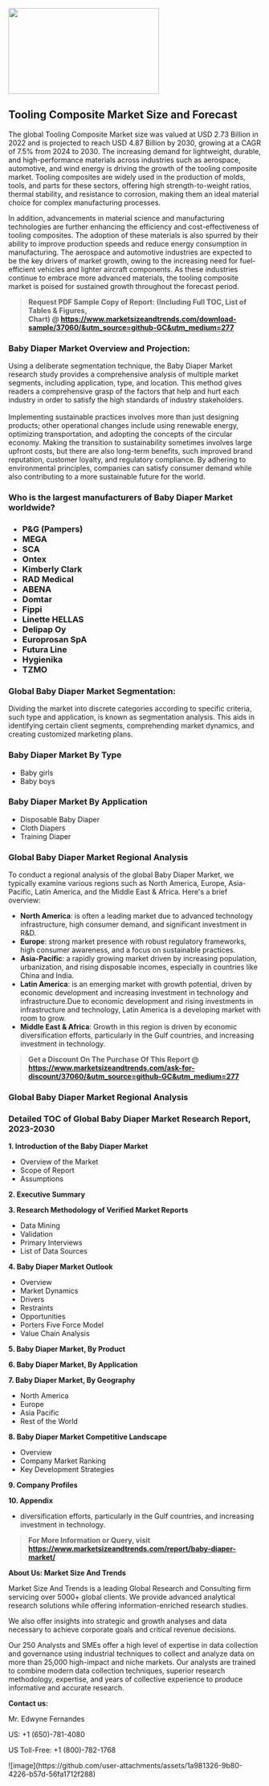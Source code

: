 <p><img class="alignnone size-medium wp-image-20088" src="https://ffe5etoiles.com/wp-content/uploads/2024/12/MST1-300x171.png" alt="" width="300" height="171" /></p><h2>Tooling Composite Market Size and Forecast</h2><p>The global Tooling Composite Market size was valued at USD 2.73 Billion in 2022 and is projected to reach USD 4.87 Billion by 2030, growing at a CAGR of 7.5% from 2024 to 2030. The increasing demand for lightweight, durable, and high-performance materials across industries such as aerospace, automotive, and wind energy is driving the growth of the tooling composite market. Tooling composites are widely used in the production of molds, tools, and parts for these sectors, offering high strength-to-weight ratios, thermal stability, and resistance to corrosion, making them an ideal material choice for complex manufacturing processes.</p><p>In addition, advancements in material science and manufacturing technologies are further enhancing the efficiency and cost-effectiveness of tooling composites. The adoption of these materials is also spurred by their ability to improve production speeds and reduce energy consumption in manufacturing. The aerospace and automotive industries are expected to be the key drivers of market growth, owing to the increasing need for fuel-efficient vehicles and lighter aircraft components. As these industries continue to embrace more advanced materials, the tooling composite market is poised for sustained growth throughout the forecast period.</p></p><blockquote id="" class=""><strong>Request PDF Sample Copy of Report: (Including Full TOC, List of Tables &amp; Figures, Chart)&nbsp;@&nbsp;<strong><a href="https://www.marketsizeandtrends.com/download-sample/37060/&utm_source=github-GC&utm_medium=277" target="_blank">https://www.marketsizeandtrends.com/download-sample/37060/&utm_source=github-GC&utm_medium=277</a></strong></strong></blockquote><h3 id="" class="">Baby Diaper Market&nbsp;Overview and Projection:</h3><p id="" class="">Using a deliberate segmentation technique, the Baby Diaper Market research study provides a comprehensive analysis of multiple market segments, including application, type, and location. This method gives readers a comprehensive grasp of the factors that help and hurt each industry in order to satisfy the high standards of industry stakeholders. <br /> <br />Implementing sustainable practices involves more than just designing products; other operational changes include using renewable energy, optimizing transportation, and adopting the concepts of the circular economy. Making the transition to sustainability sometimes involves large upfront costs, but there are also long-term benefits, such improved brand reputation, customer loyalty, and regulatory compliance. By adhering to environmental principles, companies can satisfy consumer demand while also contributing to a more sustainable future for the world.</p><h3 id="" class="">Who is the largest manufacturers of&nbsp;Baby Diaper Market worldwide?</h3><h3 class=""><p><ul><li>P&G (Pampers) </li><li> MEGA </li><li> SCA </li><li> Ontex </li><li> Kimberly Clark </li><li> RAD Medical </li><li> ABENA </li><li> Domtar </li><li> Fippi </li><li> Linette HELLAS </li><li> Delipap Oy </li><li> Europrosan SpA </li><li> Futura Line </li><li> Hygienika </li><li> TZMO</li></ul></p></h3><h3 id="" class="">Global&nbsp;Baby Diaper Market Segmentation:</h3><p id="" class="">Dividing the market into discrete categories according to specific criteria, such type and application, is known as segmentation analysis. This aids in identifying certain client segments, comprehending market dynamics, and creating customized marketing plans.</p><h3 id="" class="">Baby Diaper Market&nbsp;By Type</h3><p><p><ul><li>Baby girls </li><li> Baby boys</p></li></ul></p></p><h3 id="" class="">Baby Diaper Market&nbsp;By Application</h3><p class=""><p><ul><li>Disposable Baby Diaper </li><li> Cloth Diapers </li><li> Training Diaper</li></ul></p></p><h3 id="" class="">Global Baby Diaper Market Regional Analysis</h3><p id="" class="">To conduct a regional analysis of the global Baby Diaper Market, we typically examine various regions such as North America, Europe, Asia-Pacific, Latin America, and the Middle East &amp; Africa. Here's a brief overview:</p><ul><li><strong>North America</strong>: is often a leading market due to advanced technology infrastructure, high consumer demand, and significant investment in R&amp;D.</li><li><strong>Europe</strong>: strong market presence with robust regulatory frameworks, high consumer awareness, and a focus on sustainable practices.</li><li><strong>Asia-Pacific</strong>: a rapidly growing market driven by increasing population, urbanization, and rising disposable incomes, especially in countries like China and India.</li><li><strong>Latin America</strong>: is an emerging market with growth potential, driven by economic development and increasing investment in technology and infrastructure.Due to economic development and rising investments in infrastructure and technology, Latin America is a developing market with room to grow.</li><li><strong>Middle East &amp; Africa</strong>: Growth in this region is driven by economic diversification efforts, particularly in the Gulf countries, and increasing investment in technology.</li></ul><blockquote id="" class=""><strong>Get a Discount On The Purchase Of This Report @ <strong><a href="https://www.marketsizeandtrends.com/ask-for-discount/37060/&utm_source=github-GC&utm_medium=277" target="_blank">https://www.marketsizeandtrends.com/ask-for-discount/37060/&utm_source=github-GC&utm_medium=277</a></strong></strong></blockquote><h3 id="" class="">Global Baby Diaper Market Regional Analysis</h3><h3 id="" class="">Detailed TOC of Global Baby Diaper Market Research Report, 2023-2030</h3><p id="" class=""><strong>1. Introduction of the Baby Diaper Market</strong></p><ul><li>Overview of the Market</li><li>Scope of Report</li><li>Assumptions</li></ul><p id="" class=""><strong>2. Executive Summary</strong></p><p id="" class=""><strong>3. Research Methodology of Verified Market Reports</strong></p><ul><li>Data Mining</li><li>Validation</li><li>Primary Interviews</li><li>List of Data Sources</li></ul><p id="" class=""><strong>4. Baby Diaper Market Outlook</strong></p><ul><li>Overview</li><li>Market Dynamics</li><li>Drivers</li><li>Restraints</li><li>Opportunities</li><li>Porters Five Force Model</li><li>Value Chain Analysis</li></ul><p id="" class=""><strong>5. Baby Diaper Market, By Product</strong></p><p id="" class=""><strong>6. Baby Diaper Market, By Application</strong></p><p id="" class=""><strong>7. Baby Diaper Market, By Geography</strong></p><ul><li>North America</li><li>Europe</li><li>Asia Pacific</li><li>Rest of the World</li></ul><p id="" class=""><strong>8. Baby Diaper Market Competitive Landscape</strong></p><ul><li>Overview</li><li>Company Market Ranking</li><li>Key Development Strategies</li></ul><p id="" class=""><strong>9. Company Profiles</strong></p><p id="" class=""><strong>10. Appendix</strong></p><ul><li>diversification efforts, particularly in the Gulf countries, and increasing investment in technology.</li></ul><blockquote id="" class=""><strong>For More Information or Query, visit <strong><strong><a href="https://www.marketsizeandtrends.com/report/baby-diaper-market/" target="_blank">https://www.marketsizeandtrends.com/report/baby-diaper-market/</a></strong></strong></strong></blockquote><p id="" class=""><strong>About Us: Market Size And Trends</strong></p><p id="" class="">Market Size And Trends is a leading Global Research and Consulting firm servicing over 5000+ global clients. We provide advanced analytical research solutions while offering information-enriched research studies.</p><p id="" class="">We also offer insights into strategic and growth analyses and data necessary to achieve corporate goals and critical revenue decisions.</p><p id="" class="">Our 250 Analysts and SMEs offer a high level of expertise in data collection and governance using industrial techniques to collect and analyze data on more than 25,000 high-impact and niche markets. Our analysts are trained to combine modern data collection techniques, superior research methodology, expertise, and years of collective experience to produce informative and accurate research.</p><p id="" class=""><strong>Contact us:</strong></p><p id="" class="">Mr. Edwyne Fernandes</p><p id="" class="">US: +1 (650)-781-4080</p><p id="" class="">US Toll-Free: +1 (800)-782-1768</p>
![image](https://github.com/user-attachments/assets/1a981326-9b80-4226-b57d-56fa1712f288)
